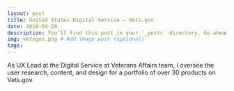 ```yaml
---
layout: post
title: United States Digital Service – Vets.gov
date: 2018-04-28
description: You’ll find this post in your `_posts` directory. Go ahead and edit it and re-build the site to see your changes. # Add post description (optional)
img: vetsgov.png # Add image post (optional)
tags: 
---
```

 
As UX Lead at the Digital Service at Veterans Affairs team, I oversee the user research, content, and design for a portfolio of over 30 products on Vets.gov. ​

